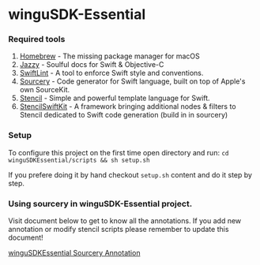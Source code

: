 # winguSDK-Essential

### Required tools

1. [Homebrew](https://brew.sh/index_pl.html) - The missing package manager for macOS
2. [Jazzy](https://github.com/realm/jazzy) - Soulful docs for Swift & Objective-C
3. [SwiftLint](https://github.com/realm/SwiftLint) - A tool to enforce Swift style and conventions.
4. [Sourcery](https://github.com/krzysztofzablocki/Sourcery) - Code generator for Swift language, built on top of Apple's own SourceKit.
5. [Stencil](https://github.com/kylef/Stencil) - Simple and powerful template language for Swift.
6. [StencilSwiftKit](https://github.com/SwiftGen/StencilSwiftKit) - A framework bringing additional nodes & filters to Stencil dedicated to Swift code generation (build in in sourcery)

### Setup

To configure this project on the first time open directory and run:
```cd winguSDKEssential/scripts && sh setup.sh```

If you prefere doing it by hand checkout `setup.sh` content and do it step by step.

### Using sourcery in winguSDK-Essential project.

Visit document below to get to know all the annotations. If you add new annotation or modify stencil scripts please remember to update this document!

[winguSDKEssential Sourcery Annotation](readme/SourceryAnnotations.md)

